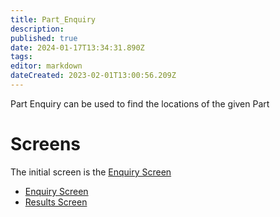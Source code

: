 ```yaml
---
title: Part_Enquiry
description: 
published: true
date: 2024-01-17T13:34:31.890Z
tags: 
editor: markdown
dateCreated: 2023-02-01T13:00:56.209Z
---
```


Part Enquiry can be used to find the locations of the given Part

# Screens
The initial screen is the [Enquiry Screen](./Screens/Enquiry_Screen.md)

- [Enquiry Screen](./Screens/Enquiry_Screen.md)
- [Results Screen](./Screens/Results_Screen.md)